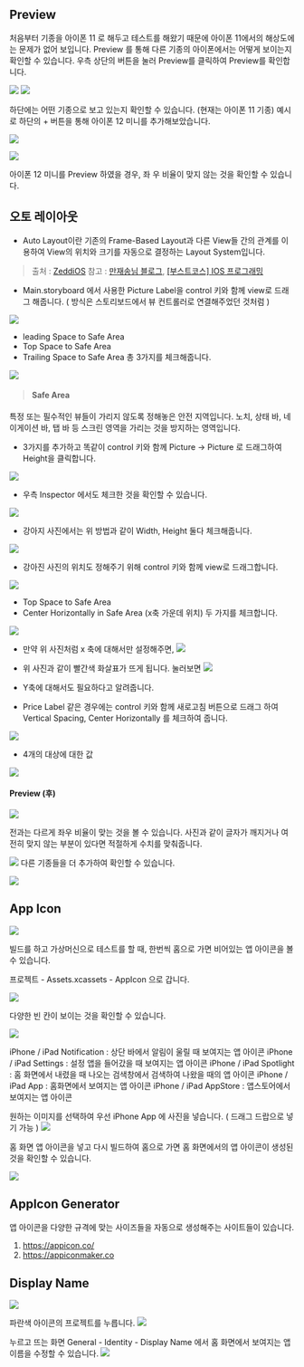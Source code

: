 ## Preview

처음부터 기종을 아이폰 11 로 해두고 테스트를 해왔기 때문에 아이폰 11에서의 해상도에는 문제가 없어 보입니다. Preview 를 통해 다른 기종의 아이폰에서는 어떻게 보이는지 확인할 수 있습니다. 
우측 상단의 버튼을 눌러 Preview를 클릭하여 Preview를 확인합니다.

![](https://images.velog.io/images/everytime79/post/736f5615-8957-45c2-b928-1a336f8d6c46/%E1%84%89%E1%85%B3%E1%84%8F%E1%85%B3%E1%84%85%E1%85%B5%E1%86%AB%E1%84%89%E1%85%A3%E1%86%BA%202020-12-10%2023.36.44.png)
![](https://images.velog.io/images/everytime79/post/a667c571-ce17-482c-9df8-e2fe2c98af84/%E1%84%89%E1%85%B3%E1%84%8F%E1%85%B3%E1%84%85%E1%85%B5%E1%86%AB%E1%84%89%E1%85%A3%E1%86%BA%202020-12-10%2023.39.03.png)

하단에는 어떤 기종으로 보고 있는지 확인할 수 있습니다. (현재는 아이폰 11 기종)
예시로 하단의 + 버튼을 통해 아이폰 12 미니를 추가해보았습니다.

![](https://images.velog.io/images/everytime79/post/f290a8b3-1eb2-4b98-9a33-e9e9584c44fb/%E1%84%89%E1%85%B3%E1%84%8F%E1%85%B3%E1%84%85%E1%85%B5%E1%86%AB%E1%84%89%E1%85%A3%E1%86%BA%202020-12-10%2023.38.39.png)

![](https://images.velog.io/images/everytime79/post/3767c3d1-b0da-4708-9d41-6429853d1c68/%E1%84%89%E1%85%B3%E1%84%8F%E1%85%B3%E1%84%85%E1%85%B5%E1%86%AB%E1%84%89%E1%85%A3%E1%86%BA%202020-12-10%2023.46.05.png)

아이폰 12 미니를 Preview 하였을 경우, 좌 우 비율이 맞지 않는 것을 확인할 수 있습니다.

## 오토 레이아웃
- Auto Layout이란 기존의 Frame-Based Layout과 다른 View들 간의 관계를 이용하여 View의 위치와 크기를 자동으로 결정하는 Layout System입니다.

>출처 : [ZeddiOS](https://zeddios.tistory.com/380)
참고 : [만재송님 블로그](https://thd0011.tistory.com/45), [[부스트코스] IOS 프로그래밍](https://www.edwith.org/boostcourse-ios/lecture/16848/)

- Main.storyboard 에서 사용한 Picture Label을 control 키와 함께 view로 드래그 해줍니다.
( 방식은 스토리보드에서 뷰 컨트롤러로 연결해주었던 것처럼 )

![](https://images.velog.io/images/everytime79/post/acb948fc-1f10-45c3-be39-1e3cdd249644/%E1%84%89%E1%85%B3%E1%84%8F%E1%85%B3%E1%84%85%E1%85%B5%E1%86%AB%E1%84%89%E1%85%A3%E1%86%BA%202020-12-10%2023.49.17.png)

- leading Space to Safe Area
- Top Space to Safe Area
- Trailing Space to Safe Area 
총 3가지를 체크해줍니다. 

![](https://images.velog.io/images/everytime79/post/272fb54b-a71c-411d-9d3e-db1b63ff49f5/%E1%84%89%E1%85%B3%E1%84%8F%E1%85%B3%E1%84%85%E1%85%B5%E1%86%AB%E1%84%89%E1%85%A3%E1%86%BA%202020-12-11%2000.00.35.png)

>#### Safe Area 
특정 또는 필수적인 뷰들이 가리지 않도록 정해놓은 안전 지역입니다.
노치, 상태 바, 네이게이션 바, 탭 바 등 스크린 영역을 가리는 것을 방지하는 영역입니다.

- 3가지를 추가하고 똑같이 control 키와 함께 Picture -> Picture 로 드래그하여 Height을 클릭합니다.

![](https://images.velog.io/images/everytime79/post/aed0f25e-56fc-48f7-b2cb-10bc4b82444d/%E1%84%89%E1%85%B3%E1%84%8F%E1%85%B3%E1%84%85%E1%85%B5%E1%86%AB%E1%84%89%E1%85%A3%E1%86%BA%202020-12-11%2000.14.50.png)

- 우측 Inspector 에서도 체크한 것을 확인할 수 있습니다. 

![](https://images.velog.io/images/everytime79/post/5467fca7-98df-4df3-b90c-765374246dad/%E1%84%89%E1%85%B3%E1%84%8F%E1%85%B3%E1%84%85%E1%85%B5%E1%86%AB%E1%84%89%E1%85%A3%E1%86%BA%202020-12-11%2000.17.21.png)

- 강아지 사진에서는 위 방법과 같이 Width, Height 둘다 체크해줍니다.

![](https://images.velog.io/images/everytime79/post/fb4b30ce-f9df-48fb-bce0-2cb97fbbe21f/%E1%84%89%E1%85%B3%E1%84%8F%E1%85%B3%E1%84%85%E1%85%B5%E1%86%AB%E1%84%89%E1%85%A3%E1%86%BA%202020-12-11%2000.19.18.png)

- 강아진 사진의 위치도 정해주기 위해 control 키와 함께 view로 드래그합니다.

![](https://images.velog.io/images/everytime79/post/98e53cbb-68a8-4f93-84ae-48f6924f273d/%E1%84%89%E1%85%B3%E1%84%8F%E1%85%B3%E1%84%85%E1%85%B5%E1%86%AB%E1%84%89%E1%85%A3%E1%86%BA%202020-12-11%2000.21.58.png)

- Top Space to Safe Area
- Center Horizontally in Safe Area (x축 가운데 위치)
두 가지를 체크합니다.

![](https://images.velog.io/images/everytime79/post/defbd8c7-c199-4216-818e-979d838c3f4f/%E1%84%89%E1%85%B3%E1%84%8F%E1%85%B3%E1%84%85%E1%85%B5%E1%86%AB%E1%84%89%E1%85%A3%E1%86%BA%202020-12-11%2000.28.42.png)

- 만약 위 사진처럼 x 축에 대해서만 설정해주면, 
![](https://images.velog.io/images/everytime79/post/de95d83f-2572-45b5-99b3-ea4505ad12df/%E1%84%89%E1%85%B3%E1%84%8F%E1%85%B3%E1%84%85%E1%85%B5%E1%86%AB%E1%84%89%E1%85%A3%E1%86%BA%202020-12-11%2000.28.53.png)

- 위 사진과 같이 빨간색 화살표가 뜨게 됩니다. 눌러보면
![](https://images.velog.io/images/everytime79/post/2259bdde-0477-490a-838a-92c012d815de/%E1%84%89%E1%85%B3%E1%84%8F%E1%85%B3%E1%84%85%E1%85%B5%E1%86%AB%E1%84%89%E1%85%A3%E1%86%BA%202020-12-11%2000.29.12.png)

- Y축에 대해서도 필요하다고 알려줍니다.

- Price Label 같은 경우에는 control 키와 함께 새로고침 버튼으로 드래그 하여 Vertical Spacing, Center Horizontally 를 체크하여 줍니다.

![](https://images.velog.io/images/everytime79/post/f9e22235-cb5a-4307-bddb-b6561f00d64d/%E1%84%89%E1%85%B3%E1%84%8F%E1%85%B3%E1%84%85%E1%85%B5%E1%86%AB%E1%84%89%E1%85%A3%E1%86%BA%202020-12-11%2000.31.45.png)


- 4개의 대상에 대한 값

![](https://images.velog.io/images/everytime79/post/60fd7670-83ce-4931-95a6-32f448b7fb20/%E1%84%89%E1%85%B3%E1%84%8F%E1%85%B3%E1%84%85%E1%85%B5%E1%86%AB%E1%84%89%E1%85%A3%E1%86%BA%202020-12-11%2000.33.32.png)

#### Preview (후)
![](https://images.velog.io/images/everytime79/post/0efa07d4-0cd9-44e0-a62c-fc822a0c5a0c/%E1%84%89%E1%85%B3%E1%84%8F%E1%85%B3%E1%84%85%E1%85%B5%E1%86%AB%E1%84%89%E1%85%A3%E1%86%BA%202020-12-11%2000.36.15.png)

전과는 다르게 좌우 비율이 맞는 것을 볼 수 있습니다.
사진과 같이 글자가 깨지거나 여전히 맞지 않는 부분이 있다면 적절하게 수치를 맞춰줍니다.

![](https://images.velog.io/images/everytime79/post/fff632f9-f1ee-4575-b63e-84c307533abe/%E1%84%89%E1%85%B3%E1%84%8F%E1%85%B3%E1%84%85%E1%85%B5%E1%86%AB%E1%84%89%E1%85%A3%E1%86%BA%202020-12-11%2000.46.03.png)
다른 기종들을 더 추가하여 확인할 수 있습니다.

![](https://images.velog.io/images/everytime79/post/17079eba-6118-454a-b004-0ab3f456b569/%E1%84%89%E1%85%B3%E1%84%8F%E1%85%B3%E1%84%85%E1%85%B5%E1%86%AB%E1%84%89%E1%85%A3%E1%86%BA%202020-12-11%2000.39.04.png)


## App Icon

![](https://images.velog.io/images/everytime79/post/2df9ec39-c95e-4a94-a179-9646cb7f131a/%E1%84%89%E1%85%B3%E1%84%8F%E1%85%B3%E1%84%85%E1%85%B5%E1%86%AB%E1%84%89%E1%85%A3%E1%86%BA%202020-12-11%2000.48.27.png)

빌드를 하고 가상머신으로 테스트를 할 때, 한번씩 홈으로 가면 비어있는 앱 아이콘을 볼 수 있습니다.

프로젝트 - Assets.xcassets - AppIcon 으로 갑니다.

![](https://images.velog.io/images/everytime79/post/8eaaf2a4-7d8e-4156-84ab-dd68ccab94d8/%E1%84%89%E1%85%B3%E1%84%8F%E1%85%B3%E1%84%85%E1%85%B5%E1%86%AB%E1%84%89%E1%85%A3%E1%86%BA%202020-12-11%2000.51.22.png)

다양한 빈 칸이 보이는 것을 확인할 수 있습니다.

![](https://images.velog.io/images/everytime79/post/fc3bf10e-d15f-412c-b9ea-d8577d4f68c3/%E1%84%89%E1%85%B3%E1%84%8F%E1%85%B3%E1%84%85%E1%85%B5%E1%86%AB%E1%84%89%E1%85%A3%E1%86%BA%202020-12-11%2000.52.09.png)

iPhone / iPad Notification : 상단 바에서 알림이 울릴 때 보여지는 앱 아이콘
iPhone / iPad Settings : 설정 앱을 들어갔을 때 보여지는 앱 아이콘
iPhone / iPad Spotlight : 홈 화면에서 내렸을 때 나오는 검색창에서 검색하여 나왔을 때의 앱 아이콘
iPhone / iPad App : 홈화면에서 보여지는 앱 아이콘
iPhone / iPad AppStore : 앱스토어에서 보여지는 앱 아이콘

원하는 이미지를 선택하여 우선 iPhone App 에 사진을 넣습니다. 
( 드래그 드랍으로 넣기 가능 )
![](https://images.velog.io/images/everytime79/post/be86e01f-17dc-4633-9e7b-ead3cfcb09fc/%E1%84%89%E1%85%B3%E1%84%8F%E1%85%B3%E1%84%85%E1%85%B5%E1%86%AB%E1%84%89%E1%85%A3%E1%86%BA%202020-12-11%2002.11.44.png)

홈 화면 앱 아이콘을 넣고 다시 빌드하여 홈으로 가면 홈 화면에서의 앱 아이콘이 생성된 것을 확인할 수 있습니다.

![](https://images.velog.io/images/everytime79/post/fab31863-acdb-4dd5-82eb-44f54e84ff1f/%E1%84%89%E1%85%B3%E1%84%8F%E1%85%B3%E1%84%85%E1%85%B5%E1%86%AB%E1%84%89%E1%85%A3%E1%86%BA%202020-12-11%2002.13.17.png)


## AppIcon Generator
앱 아이콘을 다양한 규격에 맞는 사이즈들을 자동으로 생성해주는 사이트들이 있습니다.

1. https://appicon.co/
2. https://appiconmaker.co

## Display Name
![](https://images.velog.io/images/everytime79/post/9cee4fc6-0ae1-444c-9875-69b5c79dd44f/%E1%84%89%E1%85%B3%E1%84%8F%E1%85%B3%E1%84%85%E1%85%B5%E1%86%AB%E1%84%89%E1%85%A3%E1%86%BA%202020-12-11%2002.21.30.png)

파란색 아이콘의 프로젝트를 누릅니다.
![](https://images.velog.io/images/everytime79/post/8d5a5114-adeb-4b58-9065-3bd2b84fd2c3/%E1%84%89%E1%85%B3%E1%84%8F%E1%85%B3%E1%84%85%E1%85%B5%E1%86%AB%E1%84%89%E1%85%A3%E1%86%BA%202020-12-11%2002.20.52.png)

누르고 뜨는 화면 General - Identity - Display Name 에서
홈 화면에서 보여지는 앱 이름을 수정할 수 있습니다.
![](https://images.velog.io/images/everytime79/post/23794692-8d76-4c62-b371-bd5f5c0df2e9/%E1%84%89%E1%85%B3%E1%84%8F%E1%85%B3%E1%84%85%E1%85%B5%E1%86%AB%E1%84%89%E1%85%A3%E1%86%BA%202020-12-11%2002.22.57.png)
